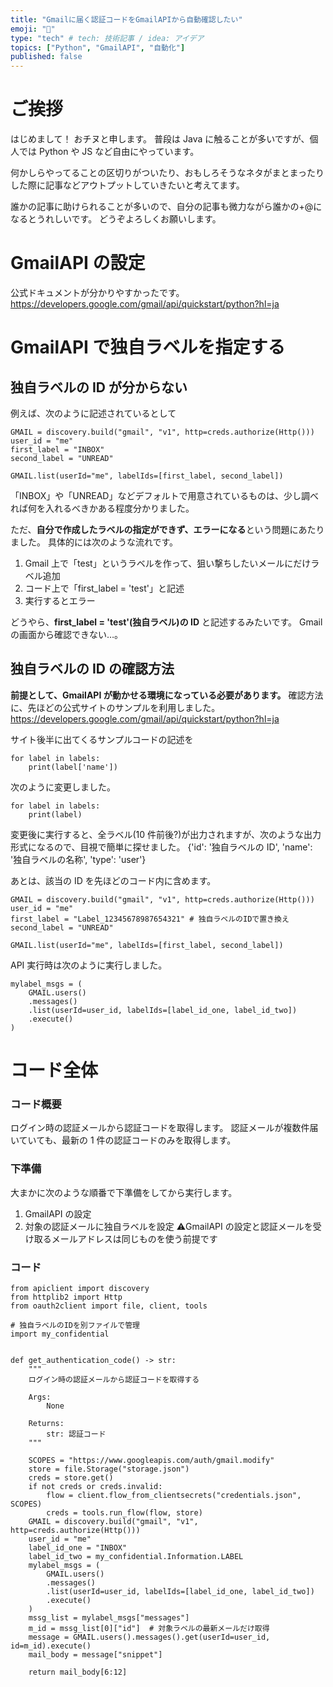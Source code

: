 ```yaml
---
title: "Gmailに届く認証コードをGmailAPIから自動確認したい"
emoji: "📨"
type: "tech" # tech: 技術記事 / idea: アイデア
topics: ["Python", "GmailAPI", "自動化"]
published: false
---
```


# ご挨拶

はじめまして！ おチヌと申します。
普段は Java に触ることが多いですが、個人では Python や JS など自由にやっています。

何かしらやってることの区切りがついたり、おもしろそうなネタがまとまったりした際に記事などアウトプットしていきたいと考えてます。

誰かの記事に助けられることが多いので、自分の記事も微力ながら誰かの+@になるとうれしいです。
どうぞよろしくお願いします。

# GmailAPI の設定

公式ドキュメントが分かりやすかったです。
https://developers.google.com/gmail/api/quickstart/python?hl=ja

# GmailAPI で独自ラベルを指定する

## 独自ラベルの ID が分からない

例えば、次のように記述されているとして

```
GMAIL = discovery.build("gmail", "v1", http=creds.authorize(Http()))
user_id = "me"
first_label = "INBOX"
second_label = "UNREAD"

GMAIL.list(userId="me", labelIds=[first_label, second_label])
```

「INBOX」や「UNREAD」などデフォルトで用意されているものは、少し調べれば何を入れるべきかある程度分かりました。

ただ、**自分で作成したラベルの指定ができず、エラーになる**という問題にあたりました。
具体的には次のような流れです。

1. Gmail 上で「test」というラベルを作って、狙い撃ちしたいメールにだけラベル追加
2. コード上で「first_label = 'test'」と記述
3. 実行するとエラー

どうやら、**first_label = 'test'(独自ラベル)の ID** と記述するみたいです。
Gmail の画面から確認できない…。

## 独自ラベルの ID の確認方法

**前提として、GmailAPI が動かせる環境になっている必要があります。**
確認方法に、先ほどの公式サイトのサンプルを利用しました。
https://developers.google.com/gmail/api/quickstart/python?hl=ja

サイト後半に出てくるサンプルコードの記述を

```
for label in labels:
    print(label['name'])
```

次のように変更しました。

```
for label in labels:
    print(label)
```

変更後に実行すると、全ラベル(10 件前後?)が出力されますが、次のような出力形式になるので、目視で簡単に探せました。
{'id': '独自ラベルの ID', 'name': '独自ラベルの名称', 'type': 'user'}

あとは、該当の ID を先ほどのコード内に含めます。

```
GMAIL = discovery.build("gmail", "v1", http=creds.authorize(Http()))
user_id = "me"
first_label = "Label_12345678987654321" # 独自ラベルのIDで置き換え
second_label = "UNREAD"

GMAIL.list(userId="me", labelIds=[first_label, second_label])
```

API 実行時は次のように実行しました。

```
mylabel_msgs = (
    GMAIL.users()
    .messages()
    .list(userId=user_id, labelIds=[label_id_one, label_id_two])
    .execute()
)
```

# コード全体

### コード概要

ログイン時の認証メールから認証コードを取得します。
認証メールが複数件届いていても、最新の 1 件の認証コードのみを取得します。

### 下準備

大まかに次のような順番で下準備をしてから実行します。

1. GmailAPI の設定
2. 対象の認証メールに独自ラベルを設定
   ⚠️GmailAPI の設定と認証メールを受け取るメールアドレスは同じものを使う前提です

### コード

```
from apiclient import discovery
from httplib2 import Http
from oauth2client import file, client, tools

# 独自ラベルのIDを別ファイルで管理
import my_confidential


def get_authentication_code() -> str:
    """
    ログイン時の認証メールから認証コードを取得する

    Args:
        None

    Returns:
        str: 認証コード
    """

    SCOPES = "https://www.googleapis.com/auth/gmail.modify"
    store = file.Storage("storage.json")
    creds = store.get()
    if not creds or creds.invalid:
        flow = client.flow_from_clientsecrets("credentials.json", SCOPES)
        creds = tools.run_flow(flow, store)
    GMAIL = discovery.build("gmail", "v1", http=creds.authorize(Http()))
    user_id = "me"
    label_id_one = "INBOX"
    label_id_two = my_confidential.Information.LABEL
    mylabel_msgs = (
        GMAIL.users()
        .messages()
        .list(userId=user_id, labelIds=[label_id_one, label_id_two])
        .execute()
    )
    mssg_list = mylabel_msgs["messages"]
    m_id = mssg_list[0]["id"]  # 対象ラベルの最新メールだけ取得
    message = GMAIL.users().messages().get(userId=user_id, id=m_id).execute()
    mail_body = message["snippet"]

    return mail_body[6:12]
```
